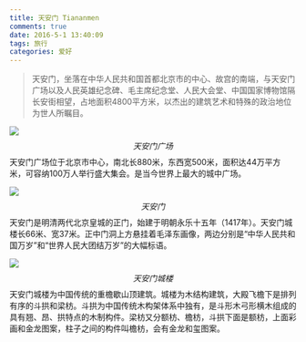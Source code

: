 ```yaml
---
title: 天安门 Tiananmen
comments: true
date: 2016-5-1 13:40:09
tags: 旅行
categories: 爱好
---
```


> 天安门，坐落在中华人民共和国首都北京市的中心、故宫的南端，与天安门广场以及人民英雄纪念碑、毛主席纪念堂、人民大会堂、中国国家博物馆隔长安街相望，占地面积4800平方米，以杰出的建筑艺术和特殊的政治地位为世人所瞩目。

![](http://static.zybuluo.com/shenyuflying/bnyu3xl0wxhl05pnn8y5p207/CghzfFW655SATWClAA_8fZQFgUE656.jpg)
$$天安门广场$$
天安门广场位于北京市中心，南北长880米，东西宽500米，面积达44万平方米，可容纳100万人举行盛大集会。是当今世界上最大的城中广场。

![](http://static.zybuluo.com/shenyuflying/fjim634uhf8dcj13zwk7ocqv/2016-10-04%2013-17-24%E5%B1%8F%E5%B9%95%E6%88%AA%E5%9B%BE.png)
$$天安门$$
天安门是明清两代北京皇城的正门，始建于明朝永乐十五年（1417年）。天安门城楼长66米、宽37米。正中门洞上方悬挂着毛泽东画像，两边分别是“中华人民共和国万岁”和“世界人民大团结万岁”的大幅标语。

![]( http://static.zybuluo.com/shenyuflying/9jz54rnyvcztch5gfgjvxv09/2016-10-04%2013-19-51%E5%B1%8F%E5%B9%95%E6%88%AA%E5%9B%BE.png)
$$天安门城楼$$
天安门城楼为中国传统的重檐歇山顶建筑。城楼为木结构建筑，大殿飞檐下是排列有序的斗拱和梁枋。斗拱为中国传统木构架体系中独有，是斗形木弓形横木组成的具有翘、昂、拱特点的木制构件。梁枋又分额枋、檐枋，斗拱下面是额枋，上面彩画和金龙图案，柱子之间的构件叫檐枋，会有金龙和玺图案。


